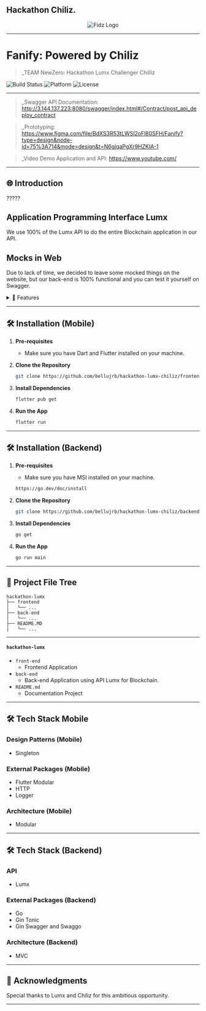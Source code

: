 ## Hackathon Chiliz.

<div align="center">
    <img src="https://cdn.discordapp.com/attachments/1235359156743962746/1237891322015121438/image.png?ex=663d4ba2&is=663bfa22&hm=24435224343d05b2b227e2e6fc3c9f9ae639ea5b4b44b3d323970f805dc777ae&" alt="Fidz Logo">
</div>

---

# Fanify: Powered by Chiliz 

> _TEAM NewZero: Hackathon Lumx Challenger Chilliz

![Build Status](https://img.shields.io/badge/Build-Passing-brightgreen)
![Platform](https://img.shields.io/badge/Platform-Web-blue)
![License](https://img.shields.io/badge/License-MIT-green)

---

> _Swagger API Documentation: http://3.144.137.223:8080/swagger/index.html#/Contract/post_api_deploy_contract

> _Prototyping: https://www.figma.com/file/BdXS3R53tLWSl2oFl80SFH/Fanify?type=design&node-id=75%3A714&mode=design&t=N6gjqaPgXr9HZKIA-1

> _Video Demo Application and API: https://www.youtube.com/
---

## 🌐 Introduction

?????

## Application Programming Interface Lumx

We use 100% of the Lumx API to do the entire Blockchain application in our API.

## Mocks in Web

Due to lack of time, we decided to leave some mocked things on the website, but our back-end is 100% functional and you can test it yourself on Swagger.

<details>
<summary>🌟 Features</summary>

🔹 Tokenization
Thanks to our decentralized currency, companies that want to be partners can make their own tokens and rewards

🔹 Transference tokens
Our system can carry out transfers from one person to another

🔹 Trade tokens
We have an exchange system, which is completely safe where the exchange is only carried out when both parties agree on what is in it, which can be any type of token

🔹Chiliz
Focused on specializing in sports, bringing better performance to web3 and our application

🔹 Approximation
Helps bring the user closer to their favorite players, also having announcements of future tokens
</details>

---

## 🛠 Installation (Mobile)

1. **Pre-requisites**
    - Make sure you have Dart and Flutter installed on your machine.

2. **Clone the Repository**

    ```bash
    git clone https://github.com/bellujrb/hackathon-lumx-chiliz/frontend
    ```

3. **Install Dependencies**

    ```bash
    flutter pub get
    ```

4. **Run the App**

    ```bash
    flutter run
    ```

---

## 🛠 Installation (Backend)

1. **Pre-requisites**
    - Make sure you have MSI installed on your machine.

    ```bash
    https://go.dev/doc/install
    ```

2. **Clone the Repository**

    ```bash
    git clone https://github.com/bellujrb/hackathon-lumx-chiliz/backend
    ```

3. **Install Dependencies**

    ```bash
    go get
    ```

4. **Run the App**

    ```bash
    go run main
    ```

---

## 📂 Project File Tree
    
```
hackathon-lumx
├── frontend
│   └── ...
├── back-end
│   └── ...
├── README.MD
│   └── ...
```
---

#### `hackathon-lumx`

- `front-end`
    - Frontend Application
- `back-end`
    - Back-end Application using API Lumx for Blockchain.
- `README.md`
    - Documentation Project

---

## 🛠 Tech Stack Mobile

### Design Patterns (Mobile)
- Singleton

### External Packages (Mobile)
- Flutter Modular
- HTTP
- Logger

### Architecture (Mobile)
- Modular

---

## 🛠 Tech Stack (Backend)

### API
- Lumx 

### External Packages (Backend)
- Go
- Gin Tonic
- Gin Swagger and Swaggo

### Architecture (Backend)
- MVC

---

## 🙏 Acknowledgments

Special thanks to Lumx and Chiliz for this ambitious opportunity.

---
